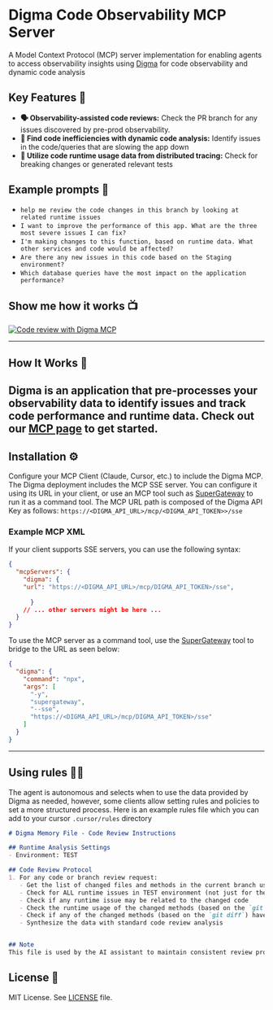 # Digma Code Observability MCP Server

A Model Context Protocol (MCP) server implementation for enabling agents to access observability insights using [Digma](https://digma.ai) for code observability and dynamic code analysis

## Key Features 🚀

*   **🗣️ Observability-assisted code reviews:** Check the PR branch for any issues discovered by pre-prod observability.
*   **🔎 Find code inefficiencies with dynamic code analysis:** Identify issues in the code/queries that are slowing the app down
*   **🔭 Utilize code runtime usage data from distributed tracing:** Check for breaking changes or generated relevant tests

## Example prompts 💬 

* `help me review the code changes in this branch by looking at related runtime issues`
* `I want to improve the performance of this app. What are the three most severe issues I can fix?`
* `I'm making changes to this function, based on runtime data. What other services and code would be affected?`
* `Are there any new issues in this code based on the Staging environment?`
* `Which database queries have the most impact on the application performance?`

## Show me how it works 📺 

[![Code review with Digma MCP](https://img.youtube.com/vi/bFv-ptGvLo8/0.jpg)](https://www.youtube.com/watch?v=bFv-ptGvLo8)


---

## How It Works 🔧

Digma is an application that pre-processes your observability data to identify issues and track code performance and runtime data. 
Check out our [MCP page](https://digma.ai/mcp/) to get started.
---

## Installation ⚙️

Configure your MCP Client (Claude, Cursor, etc.) to include the Digma MCP.
The Digma deployment includes the MCP SSE server. You can configure it using its URL in your client, or use an MCP tool such as [SuperGateway](https://github.com/supercorp-ai/supergateway) to run it as a command tool. 
The MCP URL path is composed of the Digma API Key as follows:
`https://<DIGMA_API_URL>/mcp/<DIGMA_API_TOKEN>>/sse`

### Example MCP XML 

If your client supports SSE servers, you can use the following syntax:

  ```json
  {
    "mcpServers": {
      "digma": {
      "url": "https://<DIGMA_API_URL>/mcp/DIGMA_API_TOKEN>/sse",
     
        }
      // ... other servers might be here ...
    }
  }
```

To use the MCP server as a command tool, use the [SuperGateway](https://github.com/supercorp-ai/supergateway) tool to bridge to the URL as seen below:

  ```json
  {
    "digma": {
      "command": "npx",
      "args": [
        "-y",
        "supergateway",
        "--sse",
        "https://<DIGMA_API_URL>/mcp/DIGMA_API_TOKEN>/sse"
      ]
    }
  }
```

---

## Using rules 👨‍💼

The agent is autonomous and selects when to use the data provided by Digma as needed, however, some clients allow setting rules and policies to set a more structured process.
Here is an example rules file which you can add to your cursor `.cursor/rules` directory
```markdown
# Digma Memory File - Code Review Instructions

## Runtime Analysis Settings
- Environment: TEST

## Code Review Protocol
1. For any code or branch review request:
   - Get the list of changed files and methods in the current branch using `git diff`
   - Check for ALL runtime issues in TEST environment (not just for the method in context)
   - Check if any runtime issue may be related to the changed code
   - Check the runtime usage of the changed methods (based on the `git diff`)
   - Check if any of the changed methods (based on the `git diff`) have a high risk based on their performance impact 
   - Synthesize the data with standard code review analysis


## Note
This file is used by the AI assistant to maintain consistent review protocols across sessions. 
```



## License 📜

MIT License. See [LICENSE](https://www.google.com/url?sa=E&q=https%3A%2F%2Fgithub.com%2Fjustinpbarnett%2Funity-mcp%2Fblob%2Fmaster%2FLICENSE) file.

